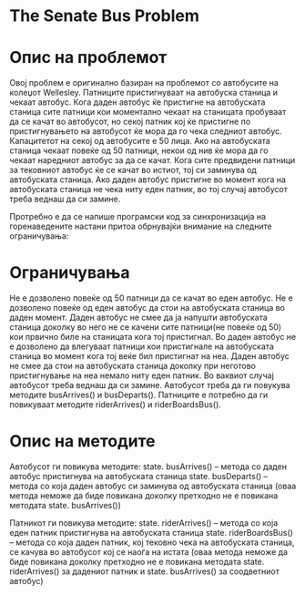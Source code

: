 The Senate Bus Problem
=============

Опис на проблемот
=============
Овој проблем е оригинално базиран на проблемот со автобусите на колеџот Wellesley.
Патниците пристигнуваат на автобуска станица и чекаат автобус. Кога даден автобус ќе пристигне на автобуската станица сите патници кои моментално чекаат на станицата пробуваат да се качат во автобусот, но секој патник кој ќе пристигне по пристигнувањето на автобусот ќе мора да го чека следниот автобус.
Капацитетот на секој од автобусите е 50 лица. Ако на автобуската станица чекаат повеќе од 50 патници, некои од нив ќе мора да го чекаат наредниот автобус за да се качат. Кога сите предвидени патници за тековниот автобус ќе се качат во истиот, тој си заминува од автобуската станица. Ако даден автобус пристигне во момент кога на автобуската станица не чека ниту еден патник, во тој случај автобусот треба веднаш да си замине.

Протребно е да се напише програмски код за синхронизација на горенаведените настани притоа обрнувајќи внимание на следните ограничувања:

Ограничувањa
=============
Не е дозволено повеќе од 50 патници да се качат во еден автобус.
Не е дозволено повеќе од еден автобус да стои на автобуската станица во даден момент.
Даден автобус не смее да ја напушти автобуската станица доколку во него не се качени сите патници(не повеќе од 50) кои првично биле на станицата кога тој пристигнал.
Во даден автобус не е дозволено да влегуваат патници кои пристигнале на автобуската станица во момент кога тој веќе бил пристигнат на неа.
Даден автобус не смее да стои на автобуската станица доколку при неготово пристигнување на неа немало ниту еден патник. Во ваквиот случај автобусот треба веднаш да си замине.
Автобусот треба да ги повукува методите busArrives() и busDeparts().
Патниците е потребно да ги повикуваат методите riderArrives() и riderBoardsBus().

Опис на методите
=============
Автобусот ги повикува методите:
state. busArrives() – метода со даден автобус пристигнува на автобуската станица
state. busDeparts() – метода со која даден автобус си заминува од автобуската станица (оваа метода неможе да биде повикана доколку претходно не е повикана методата state. busArrives())

Патникот ги повикува методите:
state. riderArrives() – метода со која еден патник пристигнува на автобуската станица
state. riderBoardsBus() – метода со која даден патник, кој тековно чека на автобуската станица, се качува во автобусот кој се наоѓа на истата (оваа метода неможе да биде повикана доколку претходно не е повикана методата state. riderArrives() за дадениот патник и state. busArrives() за соодветниот автобус)
